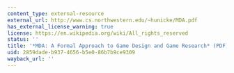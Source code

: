 ```yaml
---
content_type: external-resource
external_url: http://www.cs.northwestern.edu/~hunicke/MDA.pdf
has_external_license_warning: true
license: https://en.wikipedia.org/wiki/All_rights_reserved
status: ''
title: '*MDA: A Formal Approach to Game Design and Game Research* (PDF)'
uid: 2859dade-b937-4656-b5e0-86b7b9ce9309
wayback_url: ''
---
```

